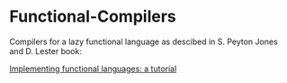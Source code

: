 # Functional-Compilers
Compilers for a lazy functional language as descibed in S. Peyton Jones and D. Lester book:

[Implementing functional languages: a tutorial](https://www.microsoft.com/en-us/research/publication/implementing-functional-languages-a-tutorial/)
